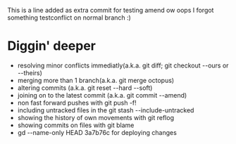 This is a line added as extra commit for testing amend ow oops I forgot something
testconflict on normal branch :)

# Diggin' deeper

* resolving minor conflicts immediatly(a.k.a. git diff; git checkout --ours or --theirs)
* merging more than 1 branch(a.k.a. git merge octopus)
* altering commits (a.k.a. git reset --hard --soft)
* joining on to the latest commit (a.k.a. git commit --amend)
* non fast forward pushes with git push -f!
* including untracked files in the git stash --include-untracked
* showing the history of own movements with git reflog
* showing commits on files with git blame
* gd --name-only HEAD 3a7b76c for deploying changes